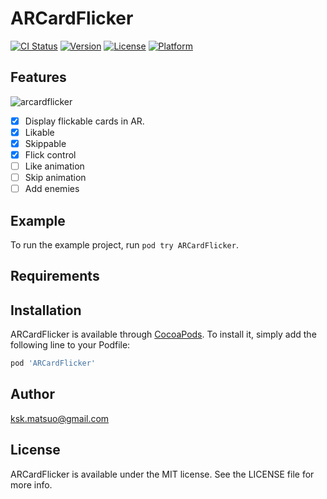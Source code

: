 # ARCardFlicker

[![CI Status](https://img.shields.io/travis/ksk.matsuo@gmail.com/ARCardFlicker.svg?style=flat)](https://travis-ci.org/ksk.matsuo@gmail.com/ARCardFlicker)
[![Version](https://img.shields.io/cocoapods/v/ARCardFlicker.svg?style=flat)](https://cocoapods.org/pods/ARCardFlicker)
[![License](https://img.shields.io/cocoapods/l/ARCardFlicker.svg?style=flat)](https://cocoapods.org/pods/ARCardFlicker)
[![Platform](https://img.shields.io/cocoapods/p/ARCardFlicker.svg?style=flat)](https://cocoapods.org/pods/ARCardFlicker)

## Features

![arcardflicker](https://user-images.githubusercontent.com/144278/46597008-537b2380-cb19-11e8-80b5-f5e121e9e820.gif)

- [x] Display flickable cards in AR.
- [x] Likable
- [x] Skippable
- [x] Flick control
- [ ] Like animation
- [ ] Skip animation
- [ ] Add enemies

## Example

To run the example project, run `pod try ARCardFlicker`.

## Requirements

## Installation

ARCardFlicker is available through [CocoaPods](https://cocoapods.org). To install
it, simply add the following line to your Podfile:

```ruby
pod 'ARCardFlicker'
```

## Author

ksk.matsuo@gmail.com

## License

ARCardFlicker is available under the MIT license. See the LICENSE file for more info.
